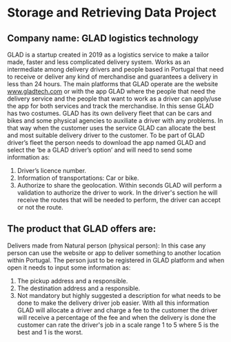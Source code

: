 # Storage and Retrieving Data Project

## Company name: GLAD logistics technology
GLAD is a startup created in 2019 as a logistics service to make a tailor made, faster and less complicated delivery system. Works as an intermediate among delivery  drivers and people based in Portugal that need to receive or deliver any kind of  merchandise and guarantees a delivery in less than 24 hours.
The main platforms that GLAD operate are the website www.gladtech.com or with the app GLAD where the people that need the delivery service and the people that want to work as a driver can apply/use the app for both services and track the merchandise. In this sense GLAD has two costumes.
GLAD has its own delivery fleet that can be cars and bikes and some physical agencies to auxiliate a driver with any problems. In that way when the customer uses the service GLAD can allocate the best and most suitable delivery driver to the customer.
To be part of GLAD driver’s fleet the person needs to download the app named GLAD and select the ‘be a GLAD driver’s option’ and will need to send some information as:
1. Driver’s licence number.
2. Information of transportations: Car or bike.
3. Authorize to share the geolocation.
Within seconds GLAD will perform a validation to authorize the driver to work. In the driver's section he will receive the routes that will be needed to perform, the driver can accept or not the route.

## The product that GLAD offers are:
Delivers made from Natural person (physical person):
In this case any person can use the website or app to deliver something to another location within Portugal. The person just to be registered in GLAD platform and when open it needs to input some information as: 
1. The pickup address and a responsible.
2. The destination address and a responsible.
3. Not mandatory but highly suggested a description for what needs to be done to make the delivery driver job easier.
With all this information GLAD will allocate a driver and charge a fee to the customer the driver will receive a percentage of the fee and when the delivery is done  the customer can rate the driver's job in a scale range 1 to 5 where 5 is the best and 1 is the worst.
